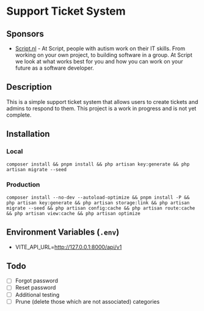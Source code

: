 # Support Ticket System
## Sponsors
* [Script.nl](https://www.script.nl) - At Script, people with autism work on their IT skills. From working on your own project, to building software in a group. At Script we look at what works best for you and how you can work on your future as a software developer.
## Description
This is a simple support ticket system that allows users to create tickets and admins to respond to them.
This project is a work in progress and is not yet complete.

## Installation
### Local
```shell
composer install && pnpm install && php artisan key:generate && php artisan migrate --seed
```

### Production
```shell
composer install --no-dev --autoload-optimize && pnpm install -P && php artisan key:generate && php artisan storage:link && php artisan migrate --seed && php artisan config:cache && php artisan route:cache && php artisan view:cache && php artisan optimize
```

## Environment Variables (`.env`)
* VITE_API_URL=http://127.0.0.1:8000/api/v1

## Todo
* [ ] Forgot password
* [ ] Reset password
* [ ] Additional testing
* [ ] Prune (delete those which are not associated) categories
